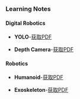 ### Learning Notes

#### Digital Robotics

- **YOLO**-[获取PDF](/documents/notes/YOLO学习笔记.pdf)

- **Depth Camera**-[获取PDF](/documents/notes/深度视觉目标检测.pdf)

#### Robotics

- **Humanoid**-[获取PDF](/documents/notes/Humanoid-Teleoperation.pdf)

- **Exoskeleton**-[获取PDF](/documents/notes/hip-exoskeleton.pdf)

